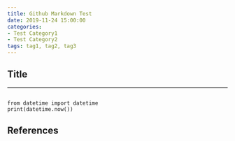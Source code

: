 ```yaml
---
title: Github Markdown Test
date: 2019-11-24 15:00:00
categories:
- Test Category1
- Test Category2
tags: tag1, tag2, tag3
---
```


## Title

***

<pre><code>
from datetime import datetime
print(datetime.now())
</code></pre>

## References